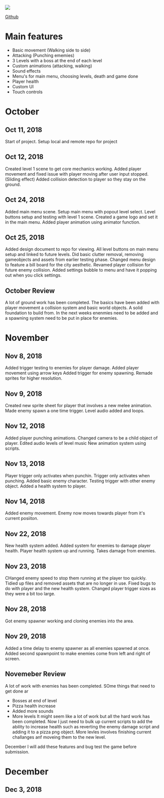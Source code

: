 ![](https://imgur.com/93p55ur.png)

[Github](https://github.com/cian2009/UnityGame)

# Main features
* Basic movement (Walking side to side)
* Attacking (Punching ememies)
* 3 Levels with a boss at the end of each level
* Custom animations (attacking, walking)
* Sound effects
* Menu's for main menu, choosing levels, death and game done
* Player health
* Custom UI
* Touch controls

# October
## Oct 11, 2018
Start of project. Setup local and remote repo for project

## Oct 12, 2018
Created level 1 scene to get core mechanics working.
Added player movement and fixed issue with player moving after user input stopped. (Sliding effect)
Added collision detection to player so they stay on the ground.

##  Oct 24, 2018
Added main menu scene. Setup main menu with popout level select. Level buttons setup and testing with level 1 scene.
Created a game logo and set it in the main menu.
Added player animation using animator function.

##  Oct 25, 2018
Added design document to repo for viewing.
All level buttons on main menu setup and linked to future levels.
Did basic clutter removal, removing gameobjects and assets from earlier testing phase.
Changed menu design to feature a bill board for the city aesthetic.
Revamed player collision for future enemy collision.
Added settings bubble to menu and have it popping out when you click settings.

## October Review
A lot of ground work has been completed. The basics have been added with player movement a collision system and basic world objects.
A solid foundation to build from. In the next weeks enenmies need to be added and a spawning system need to be put in place for enemies.

# November
## Nov 8, 2018
Added trigger testing to enemies for player damage.
Added player movement using arrow keys
Added trigger for enemy spawning.
Remade sprites for higher resolution.

## Nov 9, 2018
Created new sprite sheet for player that involves a new melee animation.
Made enemy spawn a one time trigger.
Level audio added and loops.

## Nov 12, 2018
Added player punching animations.
Changed camera to be a child object of player.
Edited audio levels of level music
New animation system using scripts.

## Nov 13, 2018
Player trigger only activates when punchin. Trigger only activates when punching.
Added basic enemy character.
Testing trigger with other enemy object.
Added a health system to player.

## Nov 14, 2018
Added enemy movement. Enemy now moves towards player from it's current posiiton.

## Nov 22, 2018
New health system added.
Added system for enemies to damage player health.
Player health system up and running. Takes damage from enemies.

## Nov 23, 2018
CHanged enemy speed to stop them running at the player too quickly.
Tidied up files and removed assets that are no longer in use.
Fixed bugs to do with player and the new health system.
Changed player trigger sizes as they were a bit too large.

## Nov 28, 2018
Got enemy spawner working and cloning enemies into the area.

## Nov 29, 2018
Added a time delay to enemy spawner as all enemies spawned at once.
Added second spawnpoint to make enemies come from left and right of screen.

## Novemeber Review
A lot of work with enemies has been completed. SOme things that need to get done ar
* Bosses at end of level
* Pizza health increase
* Added more sounds
* More levels
It might seem like a lot of work but all the hard work has been completed. Now I just need to bulk up current scripts to add the ability to increase health such as reverting the enemy damage script and adding it to a pizza png object.
More levles involves finishing current challanges anf moveing them to the new level.

December I will add these features and bug test the game before submission.

# December
## Dec 3, 2018







